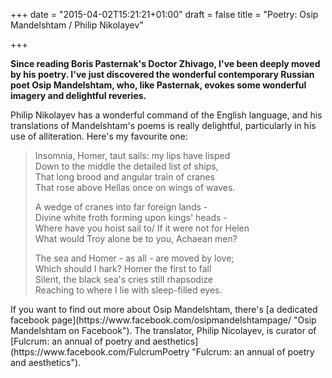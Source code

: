 +++
date = "2015-04-02T15:21:21+01:00"
draft = false
title = "Poetry: Osip Mandelshtam / Philip Nikolayev"

+++

**Since reading Boris Pasternak's Doctor Zhivago, I've been deeply moved by his poetry. I've just discovered the wonderful contemporary Russian poet Osip Mandelshtam, who, like Pasternak, evokes some wonderful imagery and delightful reveries.**

Philip Nikolayev has a wonderful command of the English language, and his translations of Mandelshtam's poems is really delightful, particularly in his use of alliteration. Here's my favourite one:

<blockquote><p>
Insomnia, Homer, taut sails: my lips have lisped<br/>
Down to the middle the detailed list of ships,<br/>
That long brood and angular train of cranes<br/>
That rose above Hellas once on wings of waves.</p>

A wedge of cranes into far foreign lands -<br/>
Divine white froth forming upon kings' heads -<br/>
Where have you hoist sail to/ If it were not for Helen<br/>
What would Troy alone be to you, Achaean men?

The sea and Homer - as all - are moved by love;<br/>
Which should I hark? Homer the first to fall<br/>
Silent, the black sea's cries still rhapsodize<br/>
Reaching to where I lie with sleep-filled eyes.
</blockquote>
If you want to find out more about Osip Mandelshtam, there's [a dedicated facebook page](https://www.facebook.com/osipmandelshtampage/ "Osip Mandelshtam on Facebook"). The translator, Philip Nicolayev, is curator of [Fulcrum: an annual of poetry and aesthetics](https://www.facebook.com/FulcrumPoetry "Fulcrum: an annual of poetry and aesthetics").
